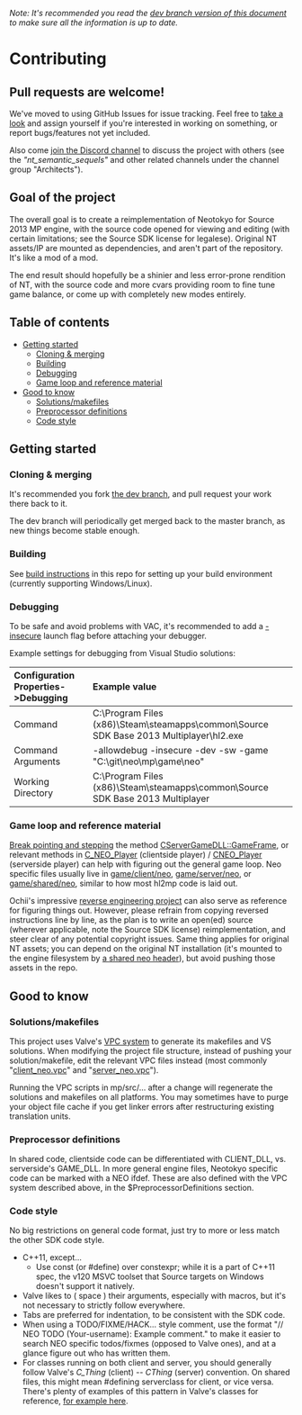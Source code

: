 *Note: It's recommended you read the [dev branch version of this document](https://github.com/NeotokyoRevamp/neo/blob/dev/CONTRIBUTING.md) to make sure all the information is up to date.*

# Contributing

## Pull requests are welcome!

We've moved to using GitHub Issues for issue tracking. Feel free to [take a look](https://github.com/NeotokyoRevamp/neo/issues) and assign yourself if you're interested in working on something, or report bugs/features not yet included.

Also come [join the Discord channel](https://steamcommunity.com/groups/ANPA/discussions/0/487876568238532577/) to discuss the project with others
(see the *"nt_semantic_sequels"* and other related channels under the channel group "Architects").

## Goal of the project
The overall goal is to create a reimplementation of Neotokyo for Source 2013 MP engine, with the source code opened for viewing and editing (with certain limitations; see the Source SDK license for legalese). Original NT assets/IP are mounted as dependencies, and aren't part of the repository. It's like a mod of a mod.

The end result should hopefully be a shinier and less error-prone rendition of NT, with the source code and more cvars providing room to fine tune game balance, or come up with completely new modes entirely.

## Table of contents
<!-- Generated with: https://github.com/jonschlinkert/markdown-toc -->
* [Getting started](#getting-started)
	+ [Cloning & merging](#cloning--merging)
    + [Building](#building)
    + [Debugging](#debugging)
    + [Game loop and reference material](#game-loop-and-reference-material)
* [Good to know](#good-to-know)
    + [Solutions/makefiles](#solutionsmakefiles)
    + [Preprocessor definitions](#preprocessor-definitions)
    + [Code style](#code-style)

## Getting started

### Cloning & merging

It's recommended you fork [the dev branch](https://github.com/NeotokyoRevamp/neo/tree/dev), and pull request your work there back to it.

The dev branch will periodically get merged back to the master branch, as new things become stable enough.

### Building

See [build instructions](BUILD_INSTRUCTIONS.md) in this repo for setting up your build environment (currently supporting Windows/Linux).

### Debugging
To be safe and avoid problems with VAC, it's recommended to add a [-insecure](https://developer.valvesoftware.com/wiki/Command_Line_Options) launch flag before attaching your debugger.

Example settings for debugging from Visual Studio solutions:

| Configuration Properties->Debugging | Example value |
| :---------------------------------- | :------------ |
| Command | C:\Program Files (x86)\Steam\steamapps\common\Source SDK Base 2013 Multiplayer\hl2.exe |
| Command Arguments | -allowdebug -insecure -dev -sw -game "C:\git\neo\mp\game\neo" |
| Working Directory | C:\Program Files (x86)\Steam\steamapps\common\Source SDK Base 2013 Multiplayer |

### Game loop and reference material

[Break pointing and stepping](https://developer.valvesoftware.com/wiki/Installing_and_Debugging_the_Source_Code) the method [CServerGameDLL::GameFrame](mp/src/game/server/gameinterface.cpp), or relevant methods in [C_NEO_Player](mp/src/game/client/neo/c_neo_player.h) (clientside player) / [CNEO_Player](mp/src/game/server/neo/neo_player.h) (serverside player) can help with figuring out the general game loop. Neo specific files usually live in [game/client/neo](mp/src/game/client/neo), [game/server/neo](mp/src/game/server/neo), or [game/shared/neo](mp/src/game/shared/neo), similar to how most hl2mp code is laid out.

Ochii's impressive [reverse engineering project](https://github.com/Ochii/neotokyo-re) can also serve as reference for figuring things out. However, please refrain from copying reversed instructions line by line, as the plan is to write an open(ed) source (wherever applicable, note the Source SDK license) reimplementation, and steer clear of any potential copyright issues. Same thing applies for original NT assets; you can depend on the original NT installation (it's mounted to the engine filesystem by [a shared neo header](mp/src/game/shared/neo/neo_mount_original.h)), but avoid pushing those assets in the repo.

## Good to know

### Solutions/makefiles

This project uses Valve's [VPC system](https://developer.valvesoftware.com/wiki/VPC) to generate its makefiles and VS solutions. When modifying the project file structure, instead of pushing your solution/makefile, edit the relevant VPC files instead (most commonly "[client_neo.vpc](mp/src/game/client/client_neo.vpc)" and "[server_neo.vpc](mp/src/game/server/server_neo.vpc)").

Running the VPC scripts in mp/src/... after a change will regenerate the solutions and makefiles on all platforms. You may sometimes have to purge your object file cache if you get linker errors after restructuring existing translation units.

### Preprocessor definitions
In shared code, clientside code can be differentiated with CLIENT_DLL, vs. serverside's GAME_DLL. In more general engine files, Neotokyo specific code can be marked with a NEO ifdef. These are also defined with the VPC system described above, in the $PreprocessorDefinitions section.

### Code style

No big restrictions on general code format, just try to more or less match the other SDK code style.

* C++11, except...
    * Use const (or #define) over constexpr; while it is a part of C++11 spec, the v120 MSVC toolset that Source targets on Windows doesn't support it natively.
* Valve likes to ( space ) their arguments, especially with macros, but it's not necessary to strictly follow everywhere.
* Tabs are preferred for indentation, to be consistent with the SDK code.
* When using a TODO/FIXME/HACK... style comment, use the format "// NEO TODO (Your-username): Example comment." to make it easier to search NEO specific todos/fixmes (opposed to Valve ones), and at a glance figure out who has written them.
* For classes running on both client and server, you should generally follow Valve's <i>C_Thing</i> (client) -- <i>CThing</i> (server) convention. On shared files, this might mean #defining serverclass for client, or vice versa. There's plenty of examples of this pattern in Valve's classes for reference, [for example here](https://github.com/NeotokyoRevamp/neo/blob/f749c07a4701d285bbb463686d5a5a50c20b9528/mp/src/game/shared/hl2mp/weapon_357.cpp#L20).
